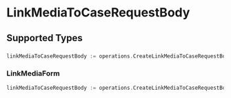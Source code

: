 # LinkMediaToCaseRequestBody


## Supported Types

### 

```go
linkMediaToCaseRequestBody := operations.CreateLinkMediaToCaseRequestBodyArrayOflinkMediaJSON([]shared.LinkMediaJSON{/* values here */})
```

### LinkMediaForm

```go
linkMediaToCaseRequestBody := operations.CreateLinkMediaToCaseRequestBodyLinkMediaForm(shared.LinkMediaForm{/* values here */})
```

